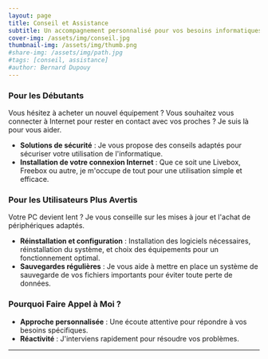 ```yaml
---
layout: page
title: Conseil et Assistance
subtitle: Un accompagnement personnalisé pour vos besoins informatiques
cover-img: /assets/img/conseil.jpg
thumbnail-img: /assets/img/thumb.png
#share-img: /assets/img/path.jpg
#tags: [conseil, assistance]
#author: Bernard Dupouy
---
```




### Pour les Débutants
Vous hésitez à acheter un nouvel équipement ? Vous souhaitez vous connecter à Internet pour rester en contact avec vos proches ? Je suis là pour vous aider.

- **Solutions de sécurité** : Je vous propose des conseils adaptés pour sécuriser votre utilisation de l'informatique.
- **Installation de votre connexion Internet** : Que ce soit une Livebox, Freebox ou autre, je m'occupe de tout pour une utilisation simple et efficace.

### Pour les Utilisateurs Plus Avertis
Votre PC devient lent ? Je vous conseille sur les mises à jour et l'achat de périphériques adaptés.

- **Réinstallation et configuration** : Installation des logiciels nécessaires, réinstallation du système, et choix des équipements pour un fonctionnement optimal.
- **Sauvegardes régulières** : Je vous aide à mettre en place un système de sauvegarde de vos fichiers importants pour éviter toute perte de données.

### Pourquoi Faire Appel à Moi ?
- **Approche personnalisée** : Une écoute attentive pour répondre à vos besoins spécifiques.
- **Réactivité** : J'interviens rapidement pour résoudre vos problèmes.

---


